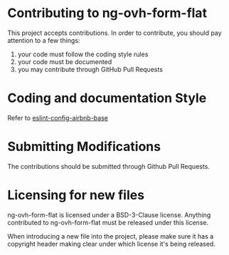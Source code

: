 # Contributing to ng-ovh-form-flat

This project accepts contributions. In order to contribute, you should
pay attention to a few things:

1. your code must follow the coding style rules
2. your code must be documented
3. you may contribute through GitHub Pull Requests

# Coding and documentation Style

Refer to [eslint-config-airbnb-base](https://github.com/airbnb/javascript/tree/master/packages/eslint-config-airbnb-base)

# Submitting Modifications

The contributions should be submitted through Github Pull Requests.

# Licensing for new files

ng-ovh-form-flat is licensed under a BSD-3-Clause license. Anything
contributed to ng-ovh-form-flat must be released under this license.

When introducing a new file into the project, please make sure it has a
copyright header making clear under which license it's being released.

